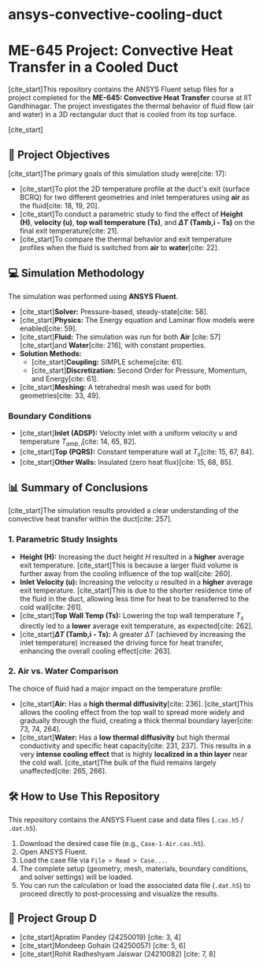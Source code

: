 # ansys-convective-cooling-duct
# ME-645 Project: Convective Heat Transfer in a Cooled Duct

[cite_start]This repository contains the ANSYS Fluent setup files for a project completed for the **ME-645: Convective Heat Transfer** course at IIT Gandhinagar. The project investigates the thermal behavior of fluid flow (air and water) in a 3D rectangular duct that is cooled from its top surface.

[cite_start] 

## 🎯 Project Objectives

[cite_start]The primary goals of this simulation study were[cite: 17]:
* [cite_start]To plot the 2D temperature profile at the duct's exit (surface BCRQ) for two different geometries and inlet temperatures using **air** as the fluid[cite: 18, 19, 20].
* [cite_start]To conduct a parametric study to find the effect of **Height (H)**, **velocity (u)**, **top wall temperature (Ts)**, and **$\Delta T$ (Tamb,i - Ts)** on the final exit temperature[cite: 21].
* [cite_start]To compare the thermal behavior and exit temperature profiles when the fluid is switched from **air** to **water**[cite: 22].

## 💻 Simulation Methodology

The simulation was performed using **ANSYS Fluent**.

* [cite_start]**Solver:** Pressure-based, steady-state[cite: 58].
* [cite_start]**Physics:** The Energy equation and Laminar flow models were enabled[cite: 59].
* [cite_start]**Fluid:** The simulation was run for both **Air** [cite: 57] [cite_start]and **Water**[cite: 216], with constant properties.
* **Solution Methods:**
    * [cite_start]**Coupling:** SIMPLE scheme[cite: 61].
    * [cite_start]**Discretization:** Second Order for Pressure, Momentum, and Energy[cite: 61].
* [cite_start]**Meshing:** A tetrahedral mesh was used for both geometries[cite: 33, 49].

### Boundary Conditions
* [cite_start]**Inlet (ADSP):** Velocity inlet with a uniform velocity $u$ and temperature $T_{amb,i}$[cite: 14, 65, 82].
* [cite_start]**Top (PQRS):** Constant temperature wall at $T_s$[cite: 15, 67, 84].
* [cite_start]**Other Walls:** Insulated (zero heat flux)[cite: 15, 68, 85].

## 📊 Summary of Conclusions

[cite_start]The simulation results provided a clear understanding of the convective heat transfer within the duct[cite: 257].

### 1. Parametric Study Insights
* **Height (H):** Increasing the duct height $H$ resulted in a **higher** average exit temperature. [cite_start]This is because a larger fluid volume is further away from the cooling influence of the top wall[cite: 260].
* **Inlet Velocity (u):** Increasing the velocity $u$ resulted in a **higher** average exit temperature. [cite_start]This is due to the shorter residence time of the fluid in the duct, allowing less time for heat to be transferred to the cold wall[cite: 261].
* [cite_start]**Top Wall Temp (Ts):** Lowering the top wall temperature $T_s$ directly led to a **lower** average exit temperature, as expected[cite: 262].
* [cite_start]**$\Delta T$ (Tamb,i - Ts):** A greater $\Delta T$ (achieved by increasing the inlet temperature) increased the driving force for heat transfer, enhancing the overall cooling effect[cite: 263].

### 2. Air vs. Water Comparison
The choice of fluid had a major impact on the temperature profile:

* [cite_start]**Air:** Has a **high thermal diffusivity**[cite: 236]. [cite_start]This allows the cooling effect from the top wall to spread more widely and gradually through the fluid, creating a thick thermal boundary layer[cite: 73, 74, 264].
* [cite_start]**Water:** Has a **low thermal diffusivity** but high thermal conductivity and specific heat capacity[cite: 231, 237]. This results in a very **intense cooling effect** that is highly **localized in a thin layer** near the cold wall. [cite_start]The bulk of the fluid remains largely unaffected[cite: 265, 266].

## 🛠️ How to Use This Repository

This repository contains the ANSYS Fluent case and data files (`.cas.h5` / `.dat.h5`).

1.  Download the desired case file (e.g., `Case-1-Air.cas.h5`).
2.  Open ANSYS Fluent.
3.  Load the case file via `File > Read > Case...`.
4.  The complete setup (geometry, mesh, materials, boundary conditions, and solver settings) will be loaded.
5.  You can run the calculation or load the associated data file (`.dat.h5`) to proceed directly to post-processing and visualize the results.

## 👥 Project Group D

* [cite_start]Apratim Pandey (24250019) [cite: 3, 4]
* [cite_start]Mondeep Gohain (24250057) [cite: 5, 6]
* [cite_start]Rohit Radheshyam Jaiswar (24210082) [cite: 7, 8]
